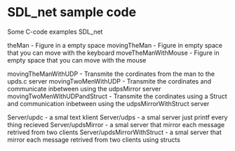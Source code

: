 # SDL_net sample code 
Some C-code examples  SDL_net 

theMan - Figure in a empty space
movingTheMan - Figure in empty space that you can move with the keyboard
moveTheManWithMouse - Figure in empty space that you can move with the mouse

movingTheManWithUDP - Transmite the cordinates from the man to the upds.c server
movingTwoMenWithUDP - Transmite the cordinates and communicate inbetween using the udpsMirror server
movingTwoMenWithUDPandStruct - Transmite the cordinates using a Struct and communication inbetween using the udpsMirrorWithStruct server

Server/updc - a smal text klient
Server/udps - a smal server just printf every thing recieved
Server/updsMirror - a smal server that mirror each message retrived from two clients
Server/updsMirrorWithStruct - a smal server that mirror each message retrived from two clients using structs

